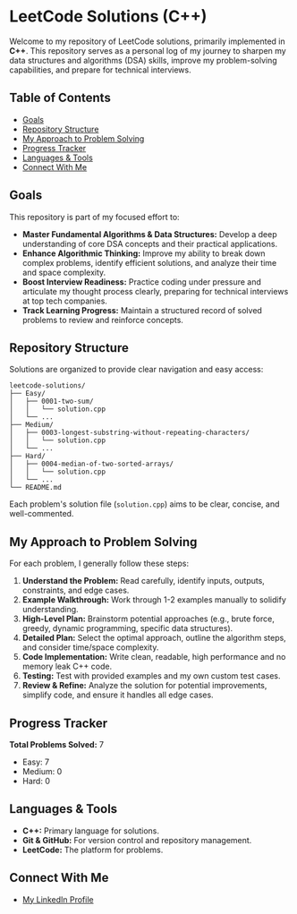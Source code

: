 # LeetCode Solutions (C++)

Welcome to my repository of LeetCode solutions, primarily implemented in **C++**. This repository serves as a personal log of my journey to sharpen my data structures and algorithms (DSA) skills, improve my problem-solving capabilities, and prepare for technical interviews.

## Table of Contents

* [Goals](#goals)
* [Repository Structure](#repository-structure)
* [My Approach to Problem Solving](#my-approach-to-problem-solving)
* [Progress Tracker](#progress-tracker)
* [Languages & Tools](#languages--tools)
* [Connect With Me](#connect-with-me)

## Goals

This repository is part of my focused effort to:

* **Master Fundamental Algorithms & Data Structures:** Develop a deep understanding of core DSA concepts and their practical applications.
* **Enhance Algorithmic Thinking:** Improve my ability to break down complex problems, identify efficient solutions, and analyze their time and space complexity.
* **Boost Interview Readiness:** Practice coding under pressure and articulate my thought process clearly, preparing for technical interviews at top tech companies.
* **Track Learning Progress:** Maintain a structured record of solved problems to review and reinforce concepts.

## Repository Structure

Solutions are organized to provide clear navigation and easy access:
```
leetcode-solutions/
├── Easy/
│   ├── 0001-two-sum/
│   │   └── solution.cpp
│   └── ...
├── Medium/
│   ├── 0003-longest-substring-without-repeating-characters/
│   │   └── solution.cpp
│   └── ...
├── Hard/
│   ├── 0004-median-of-two-sorted-arrays/
│   │   └── solution.cpp
│   └── ...
└── README.md
```

Each problem's solution file (`solution.cpp`) aims to be clear, concise, and well-commented.

## My Approach to Problem Solving

For each problem, I generally follow these steps:

1.  **Understand the Problem:** Read carefully, identify inputs, outputs, constraints, and edge cases.
2.  **Example Walkthrough:** Work through 1-2 examples manually to solidify understanding.
3.  **High-Level Plan:** Brainstorm potential approaches (e.g., brute force, greedy, dynamic programming, specific data structures).
4.  **Detailed Plan:** Select the optimal approach, outline the algorithm steps, and consider time/space complexity.
5.  **Code Implementation:** Write clean, readable, high performance and no memory leak C++ code.
6.  **Testing:** Test with provided examples and my own custom test cases.
7.  **Review & Refine:** Analyze the solution for potential improvements, simplify code, and ensure it handles all edge cases.

## Progress Tracker

**Total Problems Solved:** 7
* Easy: 7
* Medium: 0
* Hard: 0

## Languages & Tools

* **C++:** Primary language for solutions.
* **Git & GitHub:** For version control and repository management.
* **LeetCode:** The platform for problems.

## Connect With Me

* [My LinkedIn Profile](https://www.linkedin.com/in/khanh-d-chung/)

